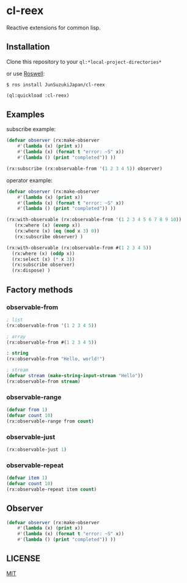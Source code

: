 # cl-reex

Reactive extensions for common lisp.

## Installation

Clone this repository to your ```ql:*local-project-directories*```

or use [Roswell](https://github.com/roswell/roswell):

```
$ ros install JunSuzukiJapan/cl-reex
```




```lisp
(ql:quickload :cl-reex)
```

## Examples

subscribe example:

```lisp
(defvar observer (rx:make-observer
	#'(lambda (x) (print x))
	#'(lambda (x) (format t "error: ~S" x))
	#'(lambda () (print "completed")) ))

(rx:subscribe (rx:observable-from '(1 2 3 4 5)) observer)
```


operator example:

```lisp
(defvar observer (rx:make-observer
	#'(lambda (x) (print x))
	#'(lambda (x) (format t "error: ~S" x))
	#'(lambda () (print "completed")) ))

(rx:with-observable (rx:observable-from '(1 2 3 4 5 6 7 8 9 10))
   (rx:where (x) (evenp x))
   (rx:where (x) (eq (mod x 3) 0))
   (rx:subscribe observer) )

(rx:with-observable (rx:observable-from #(1 2 3 4 5))
  (rx:where (x) (oddp x))
  (rx:select (x) (* x 3))
  (rx:subscribe observer)
  (rx:dispose) )
```

## Factory methods

### observable-from

```lisp
; list
(rx:observable-from '(1 2 3 4 5))

; array
(rx:observable-from #(1 2 3 4 5))

: string
(rx:observable-from "Hello, world!")

; stream
(defvar stream (make-string-input-stream "Hello"))
(rx:observable-from stream)
```

### observable-range

```lisp
(defvar from 1)
(defvar count 10)
(rx:observable-range from count)
```

### observable-just

```lisp
(rx:observable-just 1)
```

### observable-repeat

```lisp
(defvar item 1)
(defvar count 10)
(rx:observable-repeat item count)
```

## Observer

```lisp
(defvar observer (rx:make-observer
	#'(lambda (x) (print x))
	#'(lambda (x) (format t "error: ~S" x))
	#'(lambda () (print "completed")) ))
```

## LICENSE

[MIT](LICENSE)